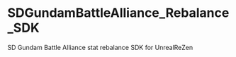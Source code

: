 # SDGundamBattleAlliance_Rebalance_SDK
SD Gundam Battle Alliance stat rebalance SDK for UnrealReZen
